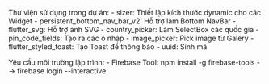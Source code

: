 Thư viện sử dụng trong dự án:
    - sizer: Thiết lập kích thước dynamic cho các Widget
    - persistent_bottom_nav_bar_v2: Hỗ trợ làm Bottom NavBar
    - flutter_svg: Hỗ trợ ảnh SVG
    - country_picker: Làm SelectBox các quốc gia
    - pin_code_fields: Tạo ra các ô nhập 
    - image_picker: Pick image từ Galery
    - flutter_styled_toast: Tạo Toast để thông báo
    - uuid: Sinh mã

Yêu cầu môi trường lập trình:
    - Firebase Tool: npm install -g firebase-tools --> firebase login --interactive
